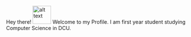 Hey there!
<img src="https://media.tenor.com/images/30169e4a670daf12443df7d2dd140176/tenor.gif" alt="alt text" width="50px" height="50px">
Welcome to my Profile. 
I am first year student studying Computer Science in DCU.
